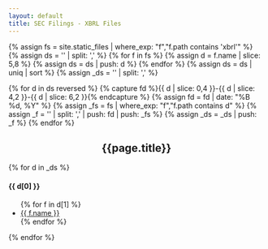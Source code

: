 ```yaml
---
layout: default
title: SEC Filings - XBRL Files
---
```


{% assign fs = site.static_files | where_exp: "f","f.path contains 'xbrl'" %}
{% assign ds = '' | split: ',' %}
{% for f in fs %}
    {% assign d = f.name | slice: 5,8 %}
    {% assign ds = ds | push: d %}
{% endfor %}
{% assign ds = ds | uniq | sort %}
{% assign _ds = '' | split: ',' %}

{% for d in ds reversed %}
    {% capture fd %}{{ d | slice: 0,4 }}-{{ d | slice: 4,2 }}-{{ d | slice: 6,2 }}{% endcapture %}
    {% assign fd = fd | date: "%B %d, %Y" %}
    {% assign _fs = fs | where_exp: "f","f.path contains d" %}
    {% assign _f = '' | split: ',' | push: fd | push: _fs %}
    {% assign _ds = _ds | push: _f %}
{% endfor %}

<h2 style="text-align: center;">{{page.title}}</h2>
{% for d in _ds %}
<h4>{{ d[0] }}</h4>
<ul>
    {% for f in d[1] %}
    <li><a href="{{ f.path }}">{{ f.name }}</a></li>
    {% endfor %}
</ul>
{% endfor %}